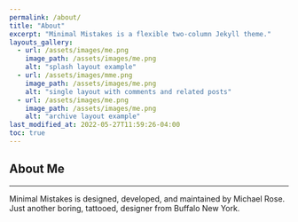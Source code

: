 ```yaml
---
permalink: /about/
title: "About"
excerpt: "Minimal Mistakes is a flexible two-column Jekyll theme."
layouts_gallery:
  - url: /assets/images/me.png
    image_path: /assets/images/me.png
    alt: "splash layout example"
  - url: /assets/images/mme.png
    image_path: /assets/images/me.png
    alt: "single layout with comments and related posts"
  - url: /assets/images/me.png
    image_path: /assets/images/me.png
    alt: "archive layout example"
last_modified_at: 2022-05-27T11:59:26-04:00
toc: true
---
```

## About Me
---

Minimal Mistakes is designed, developed, and maintained by Michael Rose. Just another boring, tattooed, designer from Buffalo New York.
